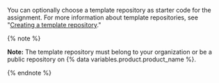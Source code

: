 You can optionally choose a template repository as starter code for the assignment. For more information about template repositories, see "[Creating a template repository](/github/creating-cloning-and-archiving-repositories/creating-a-template-repository)."

{% note %}

**Note:** The template repository must belong to your organization or be a public repository on {% data variables.product.product_name %}.

{% endnote %}